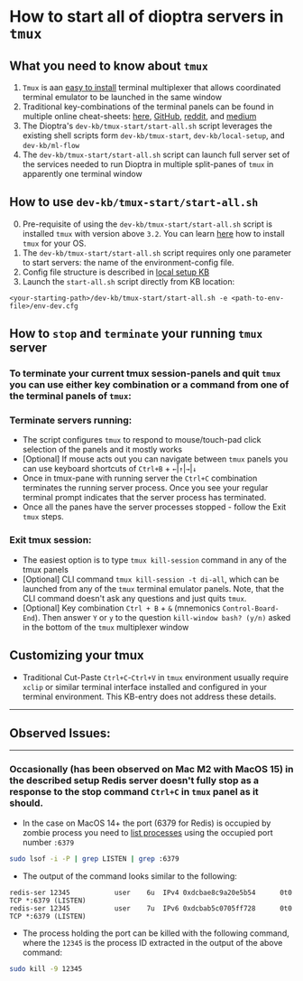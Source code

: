 # How to start all of dioptra servers in `tmux`

## What you need to know about `tmux`

1. `Tmux` is aan [easy to install](https://tmuxcheatsheet.com/how-to-install-tmux/) terminal multiplexer that allows coordinated terminal emulator to be launched in the same window
2. Traditional key-combinations of the terminal panels can be found in multiple online cheat-sheets: [here](https://tmuxcheatsheet.com), [GitHub](https://gist.github.com/MohamedAlaa/2961058), [reddit](https://www.reddit.com/r/linux4noobs/comments/wqlkuy/cheatsheet_with_tmux_shortcuts/), and [medium](https://medium.com/@Sle3pyHead/tmux-cheat-sheet-and-quick-guide-44038cbe2870)
3. The Dioptra's `dev-kb/tmux-start/start-all.sh` script leverages the existing shell scripts form `dev-kb/tmux-start`, `dev-kb/local-setup`, and `dev-kb/ml-flow` 
4. The `dev-kb/tmux-start/start-all.sh` script can launch full server set of the services needed to run Dioptra in multiple split-panes of `tmux` in apparently one terminal window


## How to use `dev-kb/tmux-start/start-all.sh`

0. Pre-requisite of using the `dev-kb/tmux-start/start-all.sh` script is installed `tmux` with version above `3.2`. You can learn [here](https://tmuxcheatsheet.com/how-to-install-tmux/) how to install `tmux` for your OS.
1. The `dev-kb/tmux-start/start-all.sh` script requires only one parameter to start servers: the name of the environment-config file. 
2. Config file structure is described in [local setup KB](../local-setup/README.md#config-file)
3. Launch the `start-all.sh` script directly from KB location:
```
<your-starting-path>/dev-kb/tmux-start/start-all.sh -e <path-to-env-file>/env-dev.cfg
```

## How to `stop` and `terminate` your running `tmux` server
### To terminate your current tmux  session-panels and quit `tmux` you can use either key combination or a command from one of the terminal panels of `tmux`:
### Terminate servers running:
- The script configures `tmux` to respond to mouse/touch-pad click selection of the panels and it mostly works 
- [Optional] If mouse acts out you can navigate between `tmux` panels you can use keyboard shortcuts of `Ctrl+B` + `←`|`↑`|`→`|`↓` 
- Once in tmux-pane with running server the `Ctrl+C` combination terminates the running server process. Once you see your regular terminal prompt indicates that the server process has terminated.
- Once all the panes have the server processes stopped - follow the Exit `tmux` steps.

### Exit tmux session:
- The easiest option is to type `tmux kill-session` command in any of the tmux panels
- [Optional] CLI command `tmux kill-session -t di-all`, which can be launched from any of the `tmux` terminal emulator panels. Note, that the CLI command doesn't ask any questions and just quits `tmux`.
- [Optional] Key combination `Ctrl + B` + `&` (mnemonics `Control-Board-End`). Then answer `Y` or `y` to the question `kill-window bash? (y/n)` asked in the bottom of the `tmux` multiplexer window

## Customizing your tmux
- Traditional Cut-Paste `Ctrl+C`-`Ctrl+V` in `tmux` environment usually require `xclip` or similar terminal interface installed and configured in your terminal environment. This KB-entry does not address these details.

___
## Observed Issues: 
___

### Occasionally (has been observed on Mac M2 with MacOS 15) in the described setup Redis server doesn't fully stop as a response to the stop command `Ctrl+C` in `tmux` panel as it should.

- In the case on MacOS 14+ the port (6379 for Redis) is occupied by zombie process you need to [list processes](https://dev.to/osalumense/how-to-kill-a-process-occupying-a-port-on-windows-macos-and-linux-gj8) using the occupied port number `:6379` 
```sh
sudo lsof -i -P | grep LISTEN | grep :6379
```

- The output of the command looks similar to the following:
```
redis-ser 12345           user    6u  IPv4 0xdcbae8c9a20e5b54      0t0    TCP *:6379 (LISTEN)
redis-ser 12345           user    7u  IPv6 0xdcbab5c0705ff728      0t0    TCP *:6379 (LISTEN)
```

- The process holding the port can be killed with the following command, where the `12345` is the process ID extracted in the output of the above command:
```sh
sudo kill -9 12345
``` 

